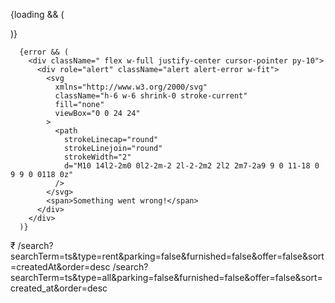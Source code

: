 {loading && (

<div className="flex w-full justify-center py-10">
<span className="loading loading-spinner text-error size-12 "></span>
</div>
)}

      {error && (
        <div className=" flex w-full justify-center cursor-pointer py-10">
          <div role="alert" className="alert alert-error w-fit">
            <svg
              xmlns="http://www.w3.org/2000/svg"
              className="h-6 w-6 shrink-0 stroke-current"
              fill="none"
              viewBox="0 0 24 24"
            >
              <path
                strokeLinecap="round"
                strokeLinejoin="round"
                strokeWidth="2"
                d="M10 14l2-2m0 0l2-2m-2 2l-2-2m2 2l2 2m7-2a9 9 0 11-18 0 9 9 0 0118 0z"
              />
            </svg>
            <span>Something went wrong!</span>
          </div>
        </div>
      )}

₹
/search?searchTerm=ts&type=rent&parking=false&furnished=false&offer=false&sort=createdAt&order=desc
/search?searchTerm=ts&type=all&parking=false&furnished=false&offer=false&sort=created_at&order=desc
